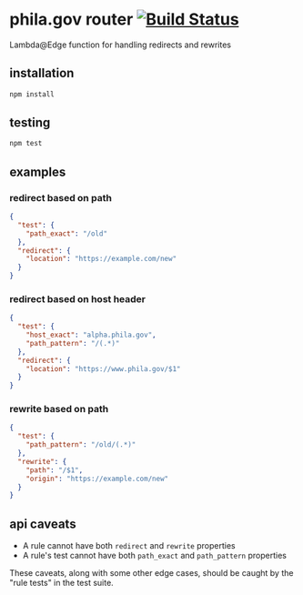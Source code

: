 # phila.gov router [![Build Status](https://travis-ci.org/CityOfPhiladelphia/phila.gov-router.svg?branch=master)](https://travis-ci.org/CityOfPhiladelphia/phila.gov-router)
Lambda@Edge function for handling redirects and rewrites

## installation
```bash
npm install
```

## testing
```bash
npm test
```

## examples

### redirect based on path
```json
{
  "test": {
    "path_exact": "/old"
  },
  "redirect": {
    "location": "https://example.com/new"
  }
}
```

### redirect based on host header
```json
{
  "test": {
    "host_exact": "alpha.phila.gov",
    "path_pattern": "/(.*)"
  },
  "redirect": {
    "location": "https://www.phila.gov/$1"
  }
}
```

### rewrite based on path
```json
{
  "test": {
    "path_pattern": "/old/(.*)"
  },
  "rewrite": {
    "path": "/$1",
    "origin": "https://example.com/new"
  }
}
```

## api caveats
- A rule cannot have both `redirect` and `rewrite` properties
- A rule's test cannot have both `path_exact` and `path_pattern` properties

These caveats, along with some other edge cases, should be caught by the "rule tests"
in the test suite.
